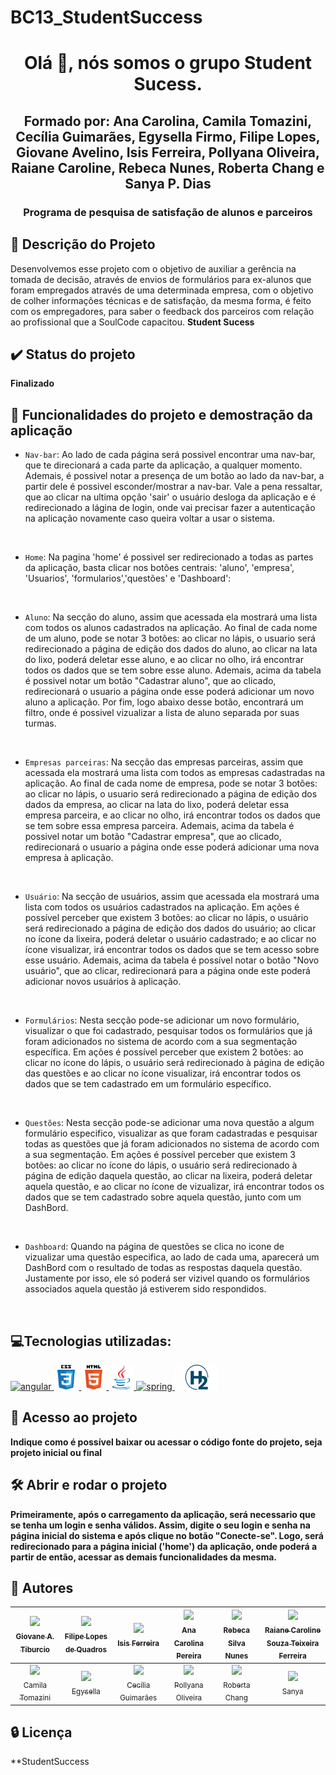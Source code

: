 # BC13_StudentSuccess
<h1 align="center">Olá 👋, nós somos o grupo Student Sucess.</h1> 
<h2 align="center"> Formado por: Ana Carolina, Camila Tomazini, Cecília Guimarães, Egysella Firmo, Filipe Lopes, Giovane Avelino, Isis Ferreira, Pollyana Oliveira, Raiane Caroline, Rebeca Nunes, Roberta Chang e Sanya P. Dias</h2>
<h3 align="center">Programa de pesquisa de satisfação de alunos e parceiros</h3>

##  🔭 Descrição do Projeto
Desenvolvemos esse projeto com o objetivo de auxiliar a gerência na tomada de decisão, através de envios de formulários para ex-alunos que foram empregados através de uma determinada empresa, com o objetivo de colher informações técnicas e de satisfação, da mesma forma, é feito com os empregadores, para saber o feedback dos parceiros com relação ao profissional que a SoulCode capacitou. **Student Sucess**

## :heavy_check_mark: Status do projeto
**Finalizado**

## :hammer: Funcionalidades do projeto e demostração da aplicação 

- `Nav-bar`: Ao lado de cada página será possivel encontrar uma nav-bar, que te direcionará a cada parte da aplicação, a qualquer momento. Ademais, é possivel notar a presença de um botão ao lado da nav-bar, a partir dele é possivel esconder/mostrar a nav-bar. Vale a pena ressaltar, que ao clicar na ultima opção 'sair' o usuário desloga da aplicação e é redirecionado a lágina de login, onde vai precisar fazer a autenticação na aplicação novamente caso queira voltar a usar o sistema.
 
 
  
 <br>

- `Home`: Na pagina 'home' é possivel ser redirecionado a todas as partes da aplicação, basta clicar nos botões centrais: 'aluno', 'empresa', 'Usuarios', 'formularios','questões' e 'Dashboard': 
 


<br>

- `Aluno`: Na secção do aluno, assim que acessada ela mostrará uma lista com todos os alunos cadastrados na aplicação. Ao final de cada nome de um aluno, pode se notar 3 botões: ao clicar no lápis, o usuario será redirecionado a página de edição dos dados do aluno, ao clicar na lata do lixo, poderá deletar esse aluno, e ao clicar no olho, irá encontrar todos os dados que se tem sobre esse aluno. Ademais, acima da tabela é possivel notar um botão "Cadastrar aluno", que ao clicado, redirecionará o usuario a página onde esse poderá adicionar um novo aluno a aplicação. Por fim, logo abaixo desse botão, encontrará um filtro, onde é possivel vizualizar a lista de aluno separada por suas turmas. 


  
 <br>

- `Empresas parceiras`: Na secção das empresas parceiras, assim que acessada ela mostrará uma lista com todos as empresas cadastradas na aplicação. Ao final de cada nome de empresa, pode se notar 3 botões: ao clicar no lápis, o usuario será redirecionado a página de edição dos dados da empresa, ao clicar na lata do lixo, poderá deletar essa empresa parceira, e ao clicar no olho, irá encontrar todos os dados que se tem sobre essa empresa parceira. Ademais, acima da tabela é possivel notar um botão "Cadastrar empresa", que ao clicado, redirecionará o usuario a página onde esse poderá adicionar uma nova empresa à aplicação.


<br>

- `Usuário`: Na secção de usuários, assim que acessada ela mostrará uma lista com todos os usuários cadastrados na aplicação. Em ações é possível perceber que existem 3 botões: ao clicar no lápis, o usuário será redirecionado a página de edição dos dados do usuário; ao clicar no ícone da lixeira, poderá deletar o usuário cadastrado; e ao clicar no ícone visualizar, irá encontrar todos os dados que se tem acesso sobre esse usuário. Ademais, acima da tabela é possível notar o botão "Novo usuário", que ao clicar, redirecionará para a página onde este poderá adicionar novos usuários à aplicação. 

 

<br>

- `Formulários`: Nesta secção pode-se adicionar um novo formulário, visualizar o que foi cadastrado, pesquisar todos os formulários que já foram adicionados no sistema de acordo com a sua segmentação específica. Em ações é possível perceber que existem 2 botões: ao clicar no ícone do lápis, o usuário será redirecionado à página de edição das questões e ao clicar no ícone visualizar, irá encontrar todos os dados que se tem cadastrado em um formulário específico.
 
 

<br>

- `Questões`: Nesta secção pode-se adicionar uma nova questão a algum formulário especifico, visualizar as que foram cadastradas e pesquisar todas as questões que já foram adicionados no sistema de acordo com a sua segmentação. Em ações é possível perceber que existem 3 botões: ao clicar no ícone do lápis, o usuário será redirecionado à página de edição daquela questão, ao clicar na lixeira, poderá deletar aquela questão, e ao clicar no ícone de vizualizar, irá encontrar todos os dados que se tem cadastrado sobre aquela questão, junto com um DashBord.


  
<br>

- `Dashboard`: Quando na página de questões se clica no icone de vizualizar uma questão especifica, ao lado de cada uma, aparecerá um DashBord com o resultado de todas as respostas daquela questão. Justamente por isso, ele só poderá ser vizivel quando os formulários associados aquela questão já estiverem sido respondidos.  
  


<br>

## :computer:Tecnologias utilizadas:
<p align="left">
      <a href="https://angular.io" target="_blank" rel="noreferrer"> <img src="https://angular.io/assets/images/logos/angular/angular.svg" alt="angular" width="40" height="40"/> </a> 
     <a href="https://www.w3schools.com/css/" target="_blank" rel="noreferrer"> <img src="https://raw.githubusercontent.com/devicons/devicon/master/icons/css3/css3-original-wordmark.svg" alt="css3" width="40" height="40"/> </a> 
     <a href="https://www.w3.org/html/" target="_blank" rel="noreferrer"> <img src="https://raw.githubusercontent.com/devicons/devicon/master/icons/html5/html5-original-wordmark.svg" alt="html5" width="40" height="40"/> </a>
     <a href="https://www.java.com" target="_blank" rel="noreferrer"> <img src="https://raw.githubusercontent.com/devicons/devicon/master/icons/java/java-original.svg" alt="java" width="40" height="40"/> </a> 
      <a href="https://spring.io/" target="_blank" rel="noreferrer"> <img src="https://www.vectorlogo.zone/logos/springio/springio-icon.svg" alt="spring" width="40" height="40"/> </a>
     <a href="https://h2database.com" target="_blank" rel="noreferrer"> <img src="https://github.com/h2database/h2database/raw/master/h2/src/docsrc/images/h2-logo-2.png" alt="H2" width="70" height="40"/> </a>
     </p>

## 📁 Acesso ao projeto

**Indique como é possível baixar ou acessar o código fonte do projeto, seja projeto inicial ou final**

## 🛠️ Abrir e rodar o projeto

**Primeiramente, após o carregamento da aplicação, será necessario que se tenha um login e senha válidos. 
  Assim, digite o seu login e senha na página inicial do sistema e após clique no botão "Conecte-se". Logo, será redirecionado 
  para a página inicial ('home') da aplicação, onde poderá a partir de então, acessar as demais funcionalidades da mesma.**

## :dancers: Autores



| [<img src="https://avatars.githubusercontent.com/u/75172524?v=4" width=115><br><sub>Giovane A. Tiburcio</sub>](https://github.com/giovaner10) |  [<img src="https://avatars.githubusercontent.com/u/84791366?v=4" width=115><br><sub>Filipe Lopes de Quadros</sub>](https://github.com/FLQuadros) |  [<img src="https://avatars.githubusercontent.com/u/98776861?v=4" width=115><br><sub>Isis Ferreira</sub>](https://github.com/IsisFer) |  [<img src="https://avatars.githubusercontent.com/u/86481653?v=4" width=115><br><sub> Ana Carolina Pereira</sub>](https://github.com/anacarpere) |  [<img src="https://avatars.githubusercontent.com/u/98817915?v=4" width=115><br><sub>Rebeca Silva Nunes</sub>](https://github.com/RebecaSN) |  [<img src="https://avatars.githubusercontent.com/u/69178860?v=4" width=115><br><sub>Raiane Caroline Souza Teixeira Ferreira</sub>](https://github.com/Raiannecaroline) |
| :---: | :---: | :---: | :---: | :---: | :---: |
[<img src="https://avatars.githubusercontent.com/u/87918920?v=4" width=115><br><sub> Camila Tomazini </sub>](https://github.com/CamisT) |  [<img src="https://avatars.githubusercontent.com/u/98776936?v=4" width=115><br><sub>Egysella</sub>](https://github.com/Egysella)|  [<img src="https://avatars.githubusercontent.com/u/98915848?v=4" width=115><br><sub>Cecília Guimarães</sub>](https://github.com/CecyGuima) | [<img src="https://avatars.githubusercontent.com/u/90224120?v=4" width=115><br><sub>Pollyana Oliveira</sub>](https://github.com/PollyanaOliveira1983) |  [<img src="https://avatars.githubusercontent.com/u/98776850?v=4" width=115><br><sub>Roberta Chang</sub>](https://github.com/RobertaChang)|  [<img src="https://avatars.githubusercontent.com/u/97636094?v=4" width=115><br><sub>Sanya</sub>](https://github.com/sanyapd) |

## :lock: Licença 
**StudentSuccess 
